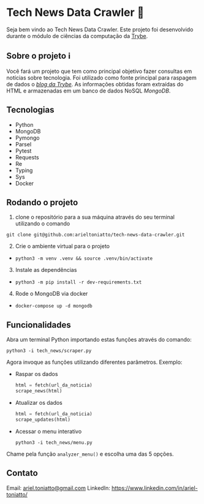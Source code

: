 # Tech News Data Crawler  :space_invader:
Seja bem vindo ao Tech News Data Crawler. Este projeto foi desenvolvido durante o módulo de ciências da computação da [Trybe](https://www.betrybe.com/).


## Sobre o projeto :information_source:

  Você fará um projeto que tem como principal objetivo fazer consultas em notícias sobre tecnologia.
  Foi utilizado como fonte principal para raspagem de dados o [_blog da Trybe_](https://blog.betrybe.com). 
  As informações obtidas foram extraídas do HTML e armazenadas em um banco de dados NoSQL _MongoDB_.

## Tecnologias
- Python
- MongoDB
- Pymongo
- Parsel
- Pytest
- Requests
- Re
- Typing
- Sys 
- Docker

## Rodando o projeto
1. clone o repositório para a sua máquina através do seu terminal utilizando o comando 

`git clone git@github.com:arieltoniatto/tech-news-data-crawler.git`

2. Crie o ambiente virtual para o projeto

* `python3 -m venv .venv && source .venv/bin/activate`
  
 3. Instale as dependências

* `python3 -m pip install -r dev-requirements.txt`

4. Rode o MongoDB via docker

* `docker-compose up -d mongodb`

## Funcionalidades

  Abra um terminal Python importando estas funções através do comando:

  `python3 -i tech_news/scraper.py`

  Agora invoque as funções utilizando diferentes parâmetros.
  Exemplo:

* Raspar os dados
  ```python
  html = fetch(url_da_noticia)
  scrape_news(html)
  ```
 
 * Atualizar os dados
	  ```python
	  html = fetch(url_da_noticia)
	  scrape_updates(html)
	  ```

* Acessar o menu interativo

	`python3 -i tech_news/menu.py`

Chame pela função `analyzer_menu()` e escolha uma das 5 opções.


## Contato

Email: ariel.toniatto@gmail.com
LinkedIn: https://www.linkedin.com/in/ariel-toniatto/
